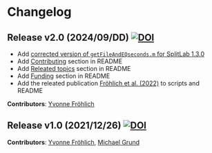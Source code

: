 # Changelog


## Release v2.0 (2024/09/DD) [![DOI](https://zenodo.org/badge/DOI/10.5281/zenodo.13760807.svg)](https://doi.org/10.5281/zenodo.13760807)

- Add [corrected version of `getFileAndEQseconds.m` for SplitLab 1.3.0](https://github.com/yvonnefroehlich/SplitLab-TemporalAlignment/blob/main/03_SL_getFileAndEQseconds/getFileAndEQseconds_SL130.m)
- Add [Contributing](https://github.com/yvonnefroehlich/SplitLab-TemporalAlignment/tree/add-changelog-v2.0?tab=readme-ov-file#contributing) section in README
- Add [Releated topics](https://github.com/yvonnefroehlich/SplitLab-TemporalAlignment/tree/main?tab=readme-ov-file#related-topics) section in README
- Add [Funding](https://github.com/yvonnefroehlich/SplitLab-TemporalAlignment/tree/main?tab=readme-ov-file#funding) section in README
- Add the releated publication [Fröhlich et al. (2022)](https://doi.org/10.4401/ag-8781) to scripts and README

**Contributors**: [Yvonne Fröhlich](https://github.com/yvonnefroehlich)


## Release v1.0 (2021/12/26) [![DOI](https://zenodo.org/badge/427954259.svg)](https://zenodo.org/badge/latestdoi/427954259)

**Contributors**: [Yvonne Fröhlich](https://github.com/yvonnefroehlich), [Michael Grund](https://github.com/michaelgrund)

